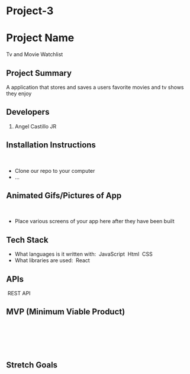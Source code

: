 # Project-3
# Project Name
Tv and Movie Watchlist
## Project Summary
A application that stores and saves a users favorite movies and tv shows they enjoy
## Developers
1. Angel Castillo JR
## Installation Instructions
​
- Clone our repo to your computer
​
- ...
​
​
## Animated Gifs/Pictures of App
​
- Place various screens of your app here after they have been built
​
## Tech Stack
- What languages is it written with: 
​ JavaScript
​ Html
​ CSS
- What libraries are used: 
​ React 
## APIs
​ REST API
## MVP (Minimum Viable Product)
​
-
​
​
## Stretch Goals

